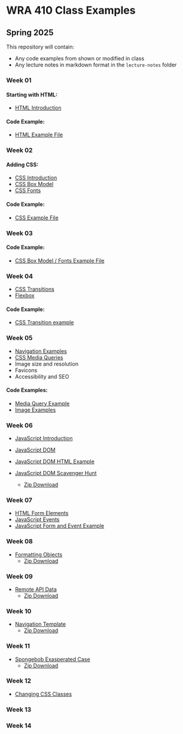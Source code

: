 # WRA 410 Class Examples

## Spring 2025

This repository will contain:

- Any code examples from shown or modified in class 
- Any lecture notes in markdown format in the `lecture-notes` folder


### Week 01


#### Starting with HTML:

- [HTML Introduction](lecture-notes/html-introduction.md)


#### Code Example: 

- [HTML Example File](examples/html-example)



### Week 02

#### Adding CSS:

- [CSS Introduction](lecture-notes/css-introduction.md)
- [CSS Box Model](lecture-notes/css-box-model.md)
- [CSS Fonts](lecture-notes/css-fonts.md)


#### Code Example: 

- [CSS Example File](examples/css-example)




### Week 03


#### Code Example: 

- [CSS Box Model / Fonts Example File](examples/css-box-and-fonts)



### Week 04

- [CSS Transitions](lecture-notes/css-transitions.md)
- [Flexbox](lecture-notes/css-flexbox.md)


#### Code Example: 

- [CSS Transition example](examples/css-transitions)



### Week 05

- [Navigation Examples](examples/navigation-examples)
- [CSS Media Queries](lecture-notes/css-media-queries.md)
- Image size and resolution
- Favicons
- Accessibility and SEO

#### Code Examples: 

- [Media Query Example](examples/media-query.html)
- [Image Examples](examples/image-examples)



### Week 06

- [JavaScript Introduction](lecture-notes/javascript-introduction.md)
- [JavaScript DOM](lecture-notes/javascript-dom.md)
- [JavaScript DOM HTML Example](examples/javascript-dom.html)

- [JavaScript DOM Scavenger Hunt](examples/dom-scavenger-hunt)
  - [Zip Download](examples/dom-scavenger-hunt.zip)


### Week 07

- [HTML Form Elements](examples/form-elements.html)
- [JavaScript Events](lecture-notes/javascript-events.md)
- [JavaScript Form and Event Example](examples/javascript-forms.html)





### Week 08

- [Formatting Objects](examples/format-object/)
  - [Zip Download](examples/format-object.zip)

### Week 09

- [Remote API Data](examples/javascript-api/)
  - [Zip Download](examples/javascript-api.zip)


### Week 10
- [Navigation Template](examples/nav-template/)
  - [Zip Download](examples/nav-template.zip)



### Week 11
- [Spongebob Exasperated Case](examples/spongebob-case/)
  - [Zip Download](examples/spongebob-case.zip)



### Week 12
- [Changing CSS Classes](examples/toggle-class.html)


### Week 13


### Week 14

